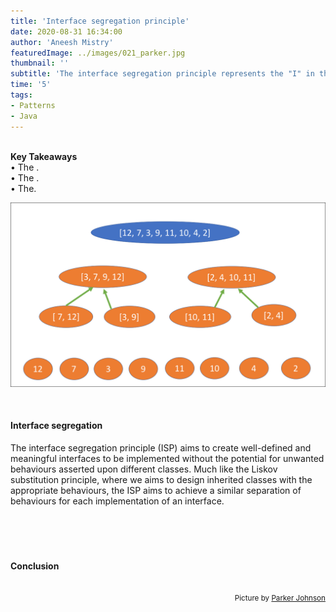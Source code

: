 ```yaml
---
title: 'Interface segregation principle'
date: 2020-08-31 16:34:00
author: 'Aneesh Mistry'
featuredImage: ../images/021_parker.jpg
thumbnail: ''
subtitle: 'The interface segregation principle represents the "I" in the 5 mnemonic acronym 'SOLID' for design principles. We design application structure using interfaces to imply behaviour of the classes that implement them. Interface segregation ensures behaviours are only implemented as required.'
time: '5'
tags:
- Patterns
- Java
---
```

<br>
<strong>Key Takeaways</strong><br>
&#8226; The .<br>
&#8226; The .<br>
&#8226; The.<br>

![Merge sort step 2](../../src/images/011MergeSort2.png)


<br>
<h4>Interface segregation</h4>
<p>
The interface segregation principle (ISP) aims to create well-defined and meaningful interfaces to be implemented without the potential for unwanted behaviours asserted upon different classes. Much like the Liskov substitution principle, where we aims to design inherited classes with the appropriate behaviours, the ISP aims to achieve a similar separation of behaviours for each implementation of an interface.
</p>
<p>

</p>

<br>
<h4></h4>
<p>


</p>

<br>
<h4>Conclusion</h4>
<p>


</p>

<br>
<small style="float: right;" >Picture by <a target="_blank" href="https://unsplash.com/@pkripperprivate">Parker Johnson</small></a><br>